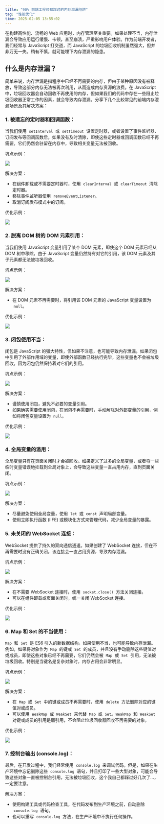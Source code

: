 ```yaml
---
title: "90% 前端工程师都踩过的内存泄漏陷阱"
tag: "性能优化"
time: 2025-02-05 13:55:02
---
```


在构建高性能、流畅的 Web 应用时，内存管理至关重要。如果处理不当，内存泄漏会导致应用运行缓慢、卡顿，甚至崩溃，严重影响用户体验。作为前端开发者，我们经常与 JavaScript 打交道，而 JavaScript 的垃圾回收机制虽然强大，但并非万无一失。稍有不慎，就可能埋下内存泄漏的隐患。

## 什么是内存泄漏？

简单来说，内存泄漏是指程序中已经不再需要的内存，但由于某种原因没有被释放，导致这部分内存无法被再次利用，从而造成内存资源的浪费。在 JavaScript 中，垃圾回收器会自动回收不再使用的内存，但如果我们的代码中存在一些阻止垃圾回收器正常工作的因素，就会导致内存泄漏。分享下几个比较常见的前端内存泄漏场景及其解决方案：

### 1. 被遗忘的定时器和回调函数：

当我们使用  `setInterval`  或  `setTimeout`  设置定时器，或者设置了事件监听器、订阅发布等回调函数后，如果没有及时清除，即使这些定时器或回调函数已经不再需要，它们仍然会驻留在内存中，导致相关变量无法被回收。

坑点示例：

<img src="../imgs/141/01.webp" />

解决方案：

- 在组件卸载或不需要定时器时，使用  `clearInterval`  或  `clearTimeout`  清除定时器。
- 移除事件监听器使用  `removeEventListener`。
- 取消订阅发布模式中的订阅。

优化示例：

<img src="../imgs/141/02.webp" />

### 2\. 脱离 DOM 树的 DOM 元素引用：

当我们使用 JavaScript 变量引用了某个 DOM 元素，即使这个 DOM 元素已经从 DOM 树中移除，由于 JavaScript 变量仍然持有对它的引用，该 DOM 元素及其子元素都无法被垃圾回收。

坑点示例：

<img src="../imgs/141/03.webp" />

解决方案：

- 在 DOM 元素不再需要时，将引用该 DOM 元素的 JavaScript 变量设置为  `null`。

优化示例：

<img src="../imgs/141/04.webp" />

### 3\. 闭包使用不当：

闭包是 JavaScript 的强大特性，但如果不注意，也可能导致内存泄漏。如果闭包中引用了外部作用域的变量，即使外部函数已经执行完毕，这些变量也不会被垃圾回收，因为闭包仍然保持着对它们的引用。

坑点示例：

<img src="../imgs/141/05.webp" />

解决方案：

- 谨慎使用闭包，避免不必要的变量引用。
- 如果确实需要使用闭包，在闭包不再需要时，手动解除对外部变量的引用，例如将闭包变量设置为  `null`。

优化示例：

<img src="../imgs/141/06.webp" />

### 4\. 全局变量的滥用：

全局变量只有在页面关闭时才会被回收。如果定义了过多的全局变量，或者将一些临时变量错误地挂载到全局对象上，会导致这些变量一直占用内存，直到页面关闭。

坑点示例：

<img src="../imgs/141/07.webp" />

解决方案：

- 尽量避免使用全局变量，使用  `let`  或  `const`  声明局部变量。
- 使用立即执行函数 (IIFE) 或模块化方式来管理代码，减少全局变量的暴露。

### 5\. 未关闭的 WebSocket 连接：

WebSocket 提供了持久的双向通信通道。如果创建了 WebSocket 连接，但在不再需要时没有正确关闭，该连接会一直占用资源，导致内存泄漏。

坑点示例：

<img src="../imgs/141/08.webp" />

解决方案：

- 在不需要 WebSocket 连接时，使用  `socket.close()`  方法关闭连接。
- 可以在组件卸载或页面关闭时，统一关闭 WebSocket 连接。

优化示例：

<img src="../imgs/141/09.webp" />

### 6\. Map 和 Set 的不当使用：

`Map`  和  `Set`  是 ES6 引入的新数据结构。如果使用不当，也可能导致内存泄漏。例如，如果将对象作为  `Map`  的键或  `Set`  的成员，并且没有手动删除这些键值对或成员，即使这些对象已经不再需要，它们仍然会被  `Map`  或  `Set`  引用，无法被垃圾回收。特别是当键名是复杂对象时，内存占用会非常明显。

坑点示例：

<img src="../imgs/141/10.webp" />

解决方案：

- 在  `Map`  或  `Set`  中的键或成员不再需要时，使用  `delete`  方法删除对应的键值对或成员。
- 可以使用  `WeakMap`  或  `WeakSet`  来代替  `Map`  或  `Set`。`WeakMap`  和  `WeakSet`  对键或成员的引用是弱引用，不会阻止垃圾回收器回收不再需要的对象。

优化示例：

<img src="../imgs/141/11.webp" />

### 7\. 控制台输出 (console.log)：

最后，在开发过程中，我们经常使用  `console.log`  来调试代码。但是，如果在生产环境中忘记删除这些  `console.log`  语句，并且打印了一些大型对象，可能会导致这些对象一直被控制台引用，无法被垃圾回收，这个我自己都踩过好几次了…，一定要注意。

解决方案：

- 使用构建工具或代码检查工具，在代码发布到生产环境之前，自动删除  `console.log`  语句。
- 也可以重写  `console.log`  方法，在生产环境中不执行任何操作。
